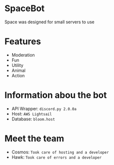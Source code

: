 # SpaceBot
Space was designed for small servers to use


# Features 
- Moderation 
- Fun 
- Utility
- Animal 
- Action 

# Information abou the bot 
- API Wrapper: `discord.py 2.0.0a`
- Host: `AWS Lightsail`
- Database: `bloom.host`

# Meet the team 
- Cosmos: `Took care of hosting and a developer`
- Hawk: `Took care of errors and a developer`



